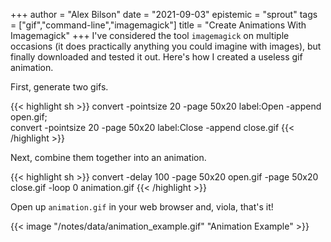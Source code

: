 +++
author = "Alex Bilson"
date = "2021-09-03"
epistemic = "sprout"
tags = ["gif","command-line","imagemagick"]
title = "Create Animations With Imagemagick"
+++
I've considered the tool `imagemagick` on multiple occasions (it does practically anything you could imagine with images), but finally downloaded and tested it out. Here's how I created a useless gif animation.

First, generate two gifs.

{{< highlight sh >}}
convert -pointsize 20 -page 50x20 label:Open -append open.gif; \
convert -pointsize 20 -page 50x20 label:Close -append close.gif
{{< /highlight >}}

Next, combine them together into an animation.

{{< highlight sh >}}
convert -delay 100 -page 50x20 open.gif -page 50x20 close.gif -loop 0 animation.gif
{{< /highlight >}}

Open up `animation.gif` in your web browser and, viola, that's it!

{{< image "/notes/data/animation_example.gif" "Animation Example" >}}

